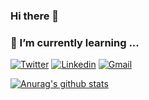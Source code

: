 ### Hi there 👋

### 🌱 I’m currently learning ...

[![Twitter](https://img.shields.io/badge/-Twitter-0a2?style=flat&logo=Twitter&logoColor=white)](https://twitter.com/Gildder)
[![Linkedin](https://img.shields.io/badge/-LinkedIn-blue?style=flat&logo=Linkedin&logoColor=white)](https://www.linkedin.com/in/gildder-guerrero-ramirez-bb58895b/)
[![Gmail](https://img.shields.io/badge/-Gmail-c14438?style=flat&logo=Gmail&logoColor=white)](mailto:gildder.guerrero.ramirez@gmail.com)


[![Anurag's github stats](https://github-readme-stats.vercel.app/api?username=gilberet)](https://github.com/gilberet/github-readme-stats)


<!--
**Gilberet/gilberet** is a ✨ _special_ ✨ repository because its `README.md` (this file) appears on your GitHub profile.

Here are some ideas to get you started:

- 🔭 I’m currently working on ...
- 🌱 I’m currently learning ...
- 👯 I’m looking to collaborate on ...
- 🤔 I’m looking for help with ...
- 💬 Ask me about ...
- 📫 How to reach me: ...
- 😄 Pronouns: ...
- ⚡ Fun fact: ...
-->
